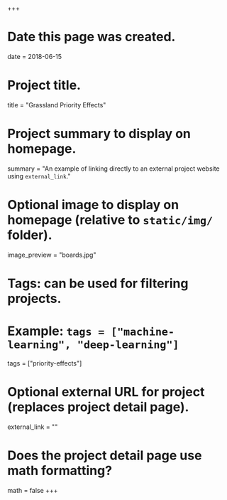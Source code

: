 +++
# Date this page was created.
date = 2018-06-15

# Project title.
title = "Grassland Priority Effects"

# Project summary to display on homepage.
summary = "An example of linking directly to an external project website using `external_link`."

# Optional image to display on homepage (relative to `static/img/` folder).
image_preview = "boards.jpg"

# Tags: can be used for filtering projects.
# Example: `tags = ["machine-learning", "deep-learning"]`
tags = ["priority-effects"]

# Optional external URL for project (replaces project detail page).
external_link = ""

# Does the project detail page use math formatting?
math = false
+++
